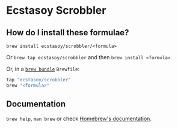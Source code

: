 # Ecstasoy Scrobbler

## How do I install these formulae?

`brew install ecstasoy/scrobbler/<formula>`

Or `brew tap ecstasoy/scrobbler` and then `brew install <formula>`.

Or, in a [`brew bundle`](https://github.com/Homebrew/homebrew-bundle) `Brewfile`:

```ruby
tap "ecstasoy/scrobbler"
brew "<formula>"
```

## Documentation

`brew help`, `man brew` or check [Homebrew's documentation](https://docs.brew.sh).

